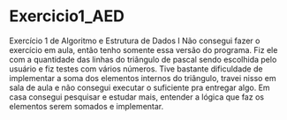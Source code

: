 # Exercicio1_AED
Exercício 1 de Algoritmo e Estrutura de Dados I
Não consegui fazer o exercício em aula, então tenho somente essa versão do programa.
Fiz ele com a quantidade das linhas do triângulo de pascal sendo escolhida pelo usuário e fiz testes com vários números.
Tive bastante dificuldade de implementar a soma dos elementos internos do triângulo, travei nisso em sala de aula e não consegui executar o suficiente pra entregar algo.
Em casa consegui pesquisar e estudar mais, entender a lógica que faz os elementos serem somados e implementar.
